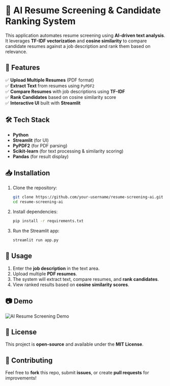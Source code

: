 # 📄 AI Resume Screening & Candidate Ranking System  

This application automates resume screening using **AI-driven text analysis**. It leverages **TF-IDF vectorization** and **cosine similarity** to compare candidate resumes against a job description and rank them based on relevance.  

## 🚀 Features  

✅ **Upload Multiple Resumes** (PDF format)  
✅ **Extract Text** from resumes using `PyPDF2`  
✅ **Compare Resumes** with job descriptions using **TF-IDF**  
✅ **Rank Candidates** based on cosine similarity score  
✅ **Interactive UI** built with **Streamlit**  

## 🛠️ Tech Stack  

- **Python**  
- **Streamlit** (for UI)  
- **PyPDF2** (for PDF parsing)  
- **Scikit-learn** (for text processing & similarity scoring)  
- **Pandas** (for result display)  

## 📥 Installation  

1. Clone the repository:  
   ```bash
   git clone https://github.com/your-username/resume-screening-ai.git
   cd resume-screening-ai
   ```  

2. Install dependencies:  
   ```bash
   pip install -r requirements.txt
   ```  

3. Run the Streamlit app:  
   ```bash
   streamlit run app.py
   ```  

## 📌 Usage  

1. Enter the **job description** in the text area.  
2. Upload multiple **PDF resumes**.  
3. The system will extract text, compare resumes, and **rank candidates**.  
4. View ranked results based on **cosine similarity scores**.  

## 📷 Demo  

![AI Resume Screening Demo](https://your-image-link.com/demo.png)  

## 📜 License  

This project is **open-source** and available under the **MIT License**.  


## 🤝 Contributing  

Feel free to **fork** this repo, submit **issues**, or create **pull requests** for improvements!  

